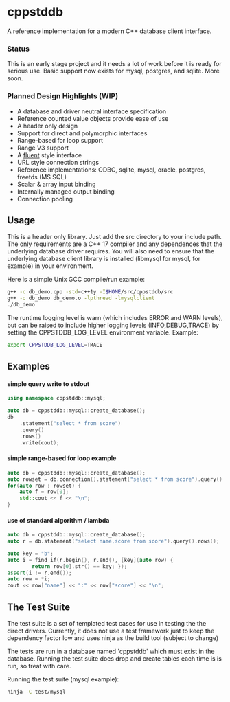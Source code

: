 # cppstddb
A reference implementation for a modern C++ database client interface.

### Status
This is an early stage project and it needs a lot of work before it is ready for
serious use. Basic support now exists for mysql, postgres, and sqlite. More soon.

### Planned Design Highlights (WIP)
- A database and driver neutral interface specification
- Reference counted value objects provide ease of use
- A header only design
- Support for direct and polymorphic interfaces 
- Range-based for loop support
- Range V3 support
- A [fluent](http://en.wikipedia.org/wiki/Fluent_interface) style interface
- URL style connection strings
- Reference implementations: ODBC, sqlite, mysql, oracle, postgres, freetds (MS SQL)
- Scalar & array input binding
- Internally managed output binding 
- Connection pooling

## Usage

This is a header only library.  Just add the src directory to your include path.
The only requirements are a C++ 17 compiler and any dependences that the underlying
database driver requires.  You will also need to ensure that the underlying database client library
is installed (libmysql for mysql, for example) in your environment.

Here is a simple Unix GCC compile/run example:

```bash
g++ -c db_demo.cpp -std=c++1y -I$HOME/src/cppstddb/src
g++ -o db_demo db_demo.o -lpthread -lmysqlclient
./db_demo
```
The runtime logging level is warn (which includes ERROR and WARN levels), but can be raised to
include higher logging levels (INFO,DEBUG,TRACE) by setting the CPPSTDDB_LOG_LEVEL environment variable.  Example:

```bash
export CPPSTDDB_LOG_LEVEL=TRACE
```

## Examples

#### simple query write to stdout

```cpp
using namespace cppstddb::mysql;

auto db = cppstddb::mysql::create_database();
db
    .statement("select * from score")
    .query()
    .rows()
    .write(cout);
```

#### simple range-based for loop example 

```cpp
auto db = cppstddb::mysql::create_database();
auto rowset = db.connection().statement("select * from score").query().rows();
for(auto row : rowset) {
    auto f = row[0];
    std::cout << f << "\n";
}
```

#### use of standard algorithm / lambda

```cpp
auto db = cppstddb::mysql::create_database();
auto r = db.statement("select name,score from score").query().rows();

auto key = "b";
auto i = find_if(r.begin(), r.end(), [key](auto row) { 
        return row[0].str() == key; });
assert(i != r.end());
auto row = *i;
cout << row["name"] << ":" << row["score"] << "\n";

```

## The Test Suite

The test suite is a set of templated test cases for use in testing the
the direct drivers.  Currently, it does not use a test framework just to keep
the dependency factor low and uses ninja as the build tool (subject to change)

The tests are run in a database named 'cppstddb' which must exist in the
database. Running the test suite does drop and create tables each time is
is run, so treat with care.

Running the test suite (mysql example):

```bash
ninja -C test/mysql
```


